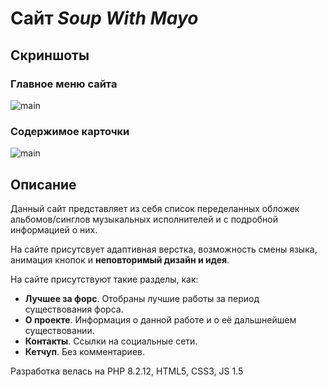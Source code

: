 # Сайт *Soup With Mayo*

## Скриншоты
### Главное меню сайта
![main](https://github.com/xannykov/SoupWithMayo-Website/blob/main/Screenshot_1.png)
### Содержимое карточки
![main](https://github.com/xannykov/SoupWithMayo-Website/blob/main/Screenshot_2.png)
## Описание
Данный сайт представляет из себя список переделанных обложек альбомов/синглов музыкальных исполнителей и с подробной информацией о них.

На сайте присутсвует адаптивная верстка, возможность смены языка, анимация кнопок и **неповторимый дизайн и идея**.

На сайте присутствуют такие разделы, как:
* **Лучшее за форс**. Отобраны лучшие работы за период существования форса.
* **О проекте**. Информация о данной работе и о её дальшнейшем существовании.
* **Контакты**. Ссылки на социальные сети.
* **Кетчуп**. Без комментариев.

Разработка велась на PHP 8.2.12, HTML5, CSS3, JS 1.5

